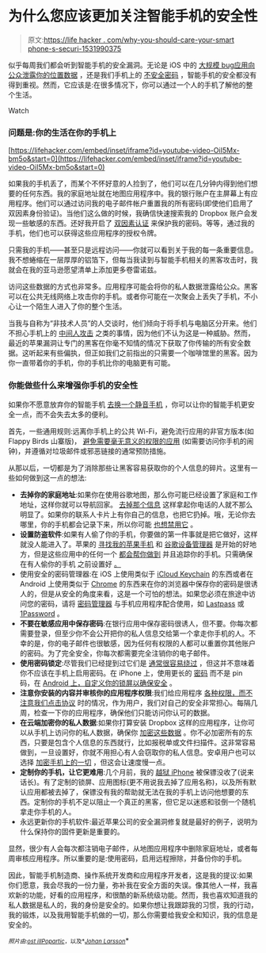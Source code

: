# 为什么您应该更加关注智能手机的安全性

> 原文:[https://life hacker . com/why-you-should-care-your-smart phone-s-securi-1531990375](https://lifehacker.com/why-you-should-care-more-about-your-smartphone-s-securi-1531990375)

似乎每周我们都会听到智能手机的安全漏洞。无论是 iOS 中的 [大规模 bug](https://gizmodo.com/why-apples-huge-security-flaw-is-so-scary-1529041062)[应用向公众泄露你的位置数据](http://valleywag.gawker.com/new-tinder-loophole-exposed-users-precise-physical-loca-1525980041) ，还是我们手机上的 [不安全密码](http://lifehacker.com/how-secure-is-the-passcode-on-my-phone-5992740) ，智能手机的安全都没有得到重视。然而，它应该是:在很多情况下，你可以通过一个人的手机了解他的整个生活。

Watch

### 问题是:你的生活在你的手机上

 [https://lifehacker.com/embed/inset/iframe?id=youtube-video-OiI5Mx-bm5o&start=0](https://lifehacker.com/embed/inset/iframe?id=youtube-video-OiI5Mx-bm5o&start=0) 

如果我的手机丢了，而某个不怀好意的人捡到了，他们可以在几分钟内得到他们想要的任何东西。我的家庭地址就在地图应用程序中。我的银行账户在主屏幕上有应用程序。他们可以通过访问我的电子邮件帐户重置我的所有密码(即使他们启用了双因素身份验证)。当他们这么做的时候，我确信快速搜索我的 Dropbox 账户会发现一些敏感的东西。还好我开启了 [双因素认证](https://lifehacker.com/heres-everywhere-you-should-enable-two-factor-authentic-5938565) 来保护我的密码。等等，通过我的手机，他们也可以获得这些应用程序的授权令牌。

只需我的手机——甚至只是远程访问——你就可以看到关于我的每一条重要信息。我不想蜷缩在一层厚厚的铝箔下，但每当我读到与智能手机相关的黑客攻击时，我就会在我的亚马逊愿望清单上添加更多卷雷诺兹。

访问这些数据的方式也非常多。应用程序可能会将你的私人数据泄露给公众。黑客可以在公共无线网络上攻击你的手机。或者你可能在一次聚会上丢失了手机，不小心让一个陌生人进入了你的整个生活。

当我与自称为“非技术人员”的人交谈时，他们倾向于将手机与电脑区分开来。他们不担心手机上的 [中间人攻击](http://www.fireeye.com/blog/technical/2014/02/background-monitoring-on-non-jailbroken-ios-7-devices-and-a-mitigation.html) 之类的事情，因为他们不认为这是一种威胁。然而，最近的苹果漏洞让专门的黑客在你毫不知情的情况下获取了你传输的所有安全数据。这听起来有些偏执，但正如我们之前指出的只需要一个咖啡馆里的黑客。因为你一直带着你的手机，你的手机比你的电脑更有可能。

### 你能做些什么来增强你手机的安全性

如果你不愿意放弃你的智能手机 [去换一个静音手机](https://lifehacker.com/five-best-feature-phones-1518601513) ，你可以让你的智能手机更安全一点，而不会失去太多的便利。

首先，一些通用规则:远离你手机上的公共 Wi-Fi，避免流行应用的非官方版本(如 Flappy Birds 山寨版)， [避免需要毫无意义的权限的应用](https://lifehacker.com/why-does-this-android-app-need-so-many-permissions-5991099) (如需要访问你手机的闹钟)，并遵循对垃圾邮件或邪恶链接的通常预防措施。

从那以后，一切都是为了消除那些让黑客容易获取你的个人信息的碎片。这里有一些如何做到这一点的想法:

*   **去掉你的家庭地址**:如果你在使用谷歌地图，那么你可能已经设置了家庭和工作地址，这样你就可以导航回家。 [去掉那个信息](http://lifehacker.com/how-to-set-up-the-ultimate-personal-google-maps-1445886099) 这样拿起你电话的人就不那么明显了。如果你的联系人卡片上有你自己的信息，也把它扔掉。哦，无论你去哪里，你的手机都会记录下来，所以你可能 [也想禁用它](http://lifehacker.com/psa-your-phone-logs-everywhere-you-go-heres-how-to-t-1486085759) 。
*   **设置防盗软件**:如果有人偷了你的手机，你要做的第一件事就是把它做好，这样就没人能进入了。苹果的 [寻找我的苹果手机](http://www.apple.com/icloud/find-my-iphone.html) 和 [谷歌设备管理器](https://play.google.com/store/apps/details?id=com.google.android.apps.adm) 是开始的好地方，但是这些应用中的任何一个 [都会帮你做到](http://lifehacker.com/five-best-phone-recovery-tools-5832947) 并且追踪你的手机。只需确保在有人偷你的手机 之前设置好 [。](http://lifehacker.com/can-i-track-my-laptop-or-smartphone-after-its-been-stol-5987302)
*   使用安全的密码管理器:在 iOS 上使用类似于 [iCloud Keychain](http://support.apple.com/kb/HT5813) 的东西或者在 Android 上使用类似于 [Chrome](https://support.google.com/chrome/answer/95606?hl=en) 的东西来在你的浏览器中保存你的密码是很诱人的，但是从安全的角度来看，这是一个可怕的想法。如果您必须在旅途中访问您的密码，请将 [密码管理器](http://lifehacker.com/which-password-manager-is-the-most-secure-5944969) 与手机应用程序配合使用，如 [Lastpass](https://lastpass.com/) 或 [1Password](https://agilebits.com/onepassword) 。
*   **不要在敏感应用中保存密码**:在银行应用中保存密码很诱人，但不要。你每次都需要登录，但至少你不会公开把你的私人信息交给第一个拿走你手机的人。不幸的是，你的电子邮件也很敏感，因为任何有权限的人都可以重置你其他账户的密码。为了完全安全，你每次都需要完全注销你的电子邮件。
*   **使用密码锁定**:尽管我们已经提到过它们是 [通常很容易绕过](http://lifehacker.com/how-secure-is-the-passcode-on-my-phone-5992740) ，但这并不意味着你不应该在手机上启用密码。在 iPhone 上，使用更长的 [密码](http://lifehacker.com/this-is-how-you-should-secure-your-iphone-5914602) 而不是 pin 码，在 [Android 上，自定义你的锁屏以确保安全](http://lifehacker.com/three-ways-to-improve-your-androids-lock-screen-securi-1293317441) 。
*   **注意你安装的内容并审核你的应用程序权限**:我们给应用程序 [各种权限，而不注意我们点击协议](http://lifehacker.com/the-ios-settings-you-should-audit-once-a-month-1452144479) 时的情况，作为用户，我们对自己的安全非常担心。每隔几周，检查一下你的应用程序，确保他们只能访问你认可的数据。
*   **在云端加密你的私人数据**:如果你打算安装 Dropbox 这样的应用程序，让你可以从手机上访问你的私人数据，确保你 [加密这些数据](http://lifehacker.com/a-beginners-guide-to-encryption-what-it-is-and-how-to-1508196946) 。你不必加密所有的东西，只要是包含个人信息的东西就行，比如报税单或文件扫描件。这非常容易做到，一旦设置好，你就不用担心有人会窃取你的私人信息。安卓用户也可以选择 [加密手机上的一切](http://www.howtogeek.com/141953/how-to-encrypt-your-android-phone-and-why-you-might-want-to/) ，但这会让速度慢一点。
*   **定制你的手机，让它更难用**:几个月前，我的 [越狱 iPhone](https://lifehacker.com/how-to-jailbreak-your-iphone-the-always-up-to-date-gui-5771943) 被保镖没收了(说来话长)。有了定制的锁屏、应用图标(更不用说我去掉了应用名称)，以及所有默认应用都被去掉了，保镖没有我的帮助就无法在我的手机上访问他想要的东西。定制你的手机不足以阻止一个真正的黑客，但它足以迷惑和驳倒一个随机拿走你手机的人。
*   永远更新你的手机软件:最近苹果公司的安全漏洞修复就是最好的例子，说明为什么保持你的固件更新是重要的。

显然，很少有人会每次都注销电子邮件，从地图应用程序中删除家庭地址，或者每周审核应用程序。所以重要的是:使用密码，启用远程擦除，并备份你的手机。

因此，智能手机制造商、操作系统开发商和应用程序开发者，这是我的提议:如果你们愿意，我会尽我的一份力量，弥补我在安全方面的失误。像其他人一样，我喜欢新的功能，好看的应用程序，和很酷的新系统级功能。然而，我也喜欢知道我的私人数据是私人的，我的身份是安全的。如果你想让我跟踪我的习惯，我的行动，我的锻炼，以及我用智能手机做的一切，那么你需要给我安全和知识，我的信息是安全的。

<small>*照片由:*</small>[<small>*ost ill*</small>](http://www.shutterstock.com/pic.mhtml?id=165920858&src=id)<small></small>*[<small>*Popartic*</small>](http://www.shutterstock.com/pic.mhtml?id=178026770&src=id)<small>*，以及*</small>[<small>*Johan Larsson*</small>](http://www.flickr.com/photos/38305415@N00/6358946399/in/photolist-aFVgdT-8NSwbJ-8e7tAQ-9wGZPE-c8mYJY-7DWqia-9QU2za-9QU6UM-dkG9Pf-k2cCbv-bWo4cE-bwLNPV-dgb6z4-dZzhgK-dZzhik-dgb2yT-dgb7uG-dgb5Mc-dgb1xR-dgb4e7-dgb1Wt-8xiV9C-gfxUgc-dTcRw8-fVBZyw-eEKYS3-dGGehK-aks6sh-9H2kXY-97JaC1-bqsxad-8MfkaP-dgb6LW-dgb4CE-dgb2Vd-bAR2v7-dZEZpd-dZEZiE-dZEZhd-dZzhhr-dZEZgW-dZEZjC-dgb5mT-dgb3uq-dgb42K-dgb1Qg-dgb4yo-dgb4j1-dgb4Lh-dgb3Q5-dgb5EJ)<small></small>*
